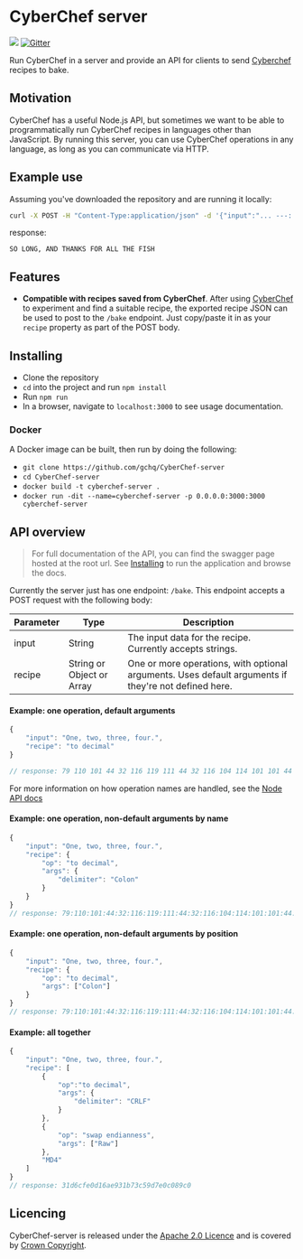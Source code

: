 # CyberChef server

[![](https://img.shields.io/badge/license-Apache%202.0-blue.svg)](https://github.com/gchq/CyberChef-server/blob/master/LICENSE)
[![Gitter](https://badges.gitter.im/gchq/CyberChef.svg)](https://gitter.im/gchq/CyberChef?utm_source=badge&utm_medium=badge&utm_campaign=pr-badge)


Run CyberChef in a server and provide an API for clients to send [Cyberchef](https://gchq.github.io/CyberChef/) recipes to bake.

## Motivation

CyberChef has a useful Node.js API, but sometimes we want to be able to programmatically run CyberChef recipes in languages other than JavaScript. By running this server, you can use CyberChef operations in any language, as long as you can communicate via HTTP.

## Example use
Assuming you've downloaded the repository and are running it locally:
```bash
curl -X POST -H "Content-Type:application/json" -d '{"input":"... ---:.-.. --- -. --. --..--:.- -. -..:- .... .- -. -.- ...:..-. --- .-.:.- .-.. .-..:- .... .:..-. .. ... ....", "recipe":{"op":"from morse code", "args": {"wordDelimiter": "Colon"}}}' localhost:3000/bake
```
response:
```
SO LONG, AND THANKS FOR ALL THE FISH
```


## Features
- **Compatible with recipes saved from CyberChef**.
After using [CyberChef](https://gchq.github.io/CyberChef/) to experiment and find a suitable recipe, the exported recipe JSON can be used to post to the `/bake` endpoint. Just copy/paste it in as your `recipe` property as part of the POST body.


## Installing
- Clone the repository
- `cd` into the project and run `npm install`
- Run `npm run`
- In a browser, navigate to `localhost:3000` to see usage documentation.


### Docker
A Docker image can be built, then run by doing the following:

- `git clone https://github.com/gchq/CyberChef-server`
- `cd CyberChef-server`
- `docker build -t cyberchef-server .`
- `docker run -dit --name=cyberchef-server -p 0.0.0.0:3000:3000 cyberchef-server`


## API overview
> For full documentation of the API, you can find the swagger page hosted at the root url. See [Installing](#Installing) to run the application and browse the docs.

Currently the server just has one endpoint: `/bake`. This endpoint accepts a POST request with the following body:

|Parameter|Type|Description|
|---|---|---|
input|String|The input data for the recipe. Currently accepts strings.
recipe|String or Object or Array|One or more operations, with optional arguments. Uses default arguments if they're not defined here.

#### Example: one operation, default arguments
```javascript
{
    "input": "One, two, three, four.",
    "recipe": "to decimal"
}

// response: 79 110 101 44 32 116 119 111 44 32 116 104 114 101 101 44 32 102 111 117 114 46
```
For more information on how operation names are handled, see the [Node API docs](https://github.com/gchq/CyberChef/wiki/Node-API#operation-names)


#### Example: one operation, non-default arguments by name
```javascript
{
    "input": "One, two, three, four.",
    "recipe": {
        "op": "to decimal",
        "args": {
            "delimiter": "Colon"
        }
    }
}
// response: 79:110:101:44:32:116:119:111:44:32:116:104:114:101:101:44:32:102:111:117:114:46
```

#### Example: one operation, non-default arguments by position
```javascript
{
    "input": "One, two, three, four.",
    "recipe": {
        "op": "to decimal",
        "args": ["Colon"]
    }
}
// response: 79:110:101:44:32:116:119:111:44:32:116:104:114:101:101:44:32:102:111:117:114:46
```

#### Example: all together
```javascript
{
    "input": "One, two, three, four.",
    "recipe": [
        {
            "op":"to decimal",
            "args": {
                "delimiter": "CRLF"
            }
        },
        {
            "op": "swap endianness",
            "args": ["Raw"]
        },
        "MD4"
    ]
}
// response: 31d6cfe0d16ae931b73c59d7e0c089c0
```


## Licencing

CyberChef-server is released under the [Apache 2.0 Licence](https://www.apache.org/licenses/LICENSE-2.0) and is covered by [Crown Copyright](https://www.nationalarchives.gov.uk/information-management/re-using-public-sector-information/copyright-and-re-use/crown-copyright/).
